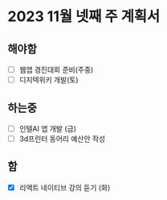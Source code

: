 # 2023 11월 넷째 주 계획서

## 해야함
- [ ] 웹앱 경진대회 준비(주중)
- [ ] 디지텍위키 개발(토)

## 하는중
- [ ] 인텔AI 앱 개발 (금)
- [ ] 3d프린터 동어리 예산안 작성

## 함
- [x] 리액트 네이티브 강의 듣기 (화)
